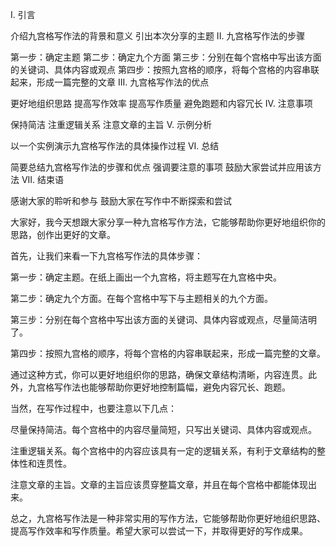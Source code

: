 I. 引言

介绍九宫格写作法的背景和意义
引出本次分享的主题
II. 九宫格写作法的步骤

第一步：确定主题
第二步：确定九个方面
第三步：分别在每个宫格中写出该方面的关键词、具体内容或观点
第四步：按照九宫格的顺序，将每个宫格的内容串联起来，形成一篇完整的文章
III. 九宫格写作法的优点

更好地组织思路
提高写作效率
提高写作质量
避免跑题和内容冗长
IV. 注意事项

保持简洁
注重逻辑关系
注意文章的主旨
V. 示例分析

以一个实例演示九宫格写作法的具体操作过程
VI. 总结

简要总结九宫格写作法的步骤和优点
强调要注意的事项
鼓励大家尝试并应用该方法
VII. 结束语

感谢大家的聆听和参与
鼓励大家在写作中不断探索和尝试


大家好，我今天想跟大家分享一种九宫格写作方法，它能够帮助你更好地组织你的思路，创作出更好的文章。

首先，让我们来看一下九宫格写作法的具体步骤：

第一步：确定主题。在纸上画出一个九宫格，将主题写在九宫格中央。

第二步：确定九个方面。在每个宫格中写下与主题相关的九个方面。

第三步：分别在每个宫格中写出该方面的关键词、具体内容或观点，尽量简洁明了。

第四步：按照九宫格的顺序，将每个宫格的内容串联起来，形成一篇完整的文章。

通过这种方式，你可以更好地组织你的思路，确保文章结构清晰，内容连贯。此外，九宫格写作法也能够帮助你更好地控制篇幅，避免内容冗长、跑题。

当然，在写作过程中，也要注意以下几点：

尽量保持简洁。每个宫格中的内容尽量简短，只写出关键词、具体内容或观点。

注重逻辑关系。每个宫格中的内容应该具有一定的逻辑关系，有利于文章结构的整体性和连贯性。

注意文章的主旨。文章的主旨应该贯穿整篇文章，并且在每个宫格中都能体现出来。

总之，九宫格写作法是一种非常实用的写作方法，它能够帮助你更好地组织思路、提高写作效率和写作质量。希望大家可以尝试一下，并取得更好的写作成果。